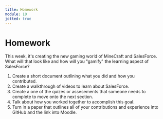 ```yaml
---
title: Homework
module: 10
jotted: true
---
```


# Homework

This week, it's creating the new gaming world of MineCraft and SalesForce.  What will that look like and how will you "gamify" the learning aspect of SalesForce?

1. Create a short document outlining what you did and how you contributed.
2. Create a walkthrough of videos to learn about SalesForce.
3. Create a one of the quizes or assesements that someone needs to complete to move onto the next section.
4. Talk about how you worked together to accomplish this goal.
5. Turn in a paper that outlines all of your contributions and experience into GitHub and the link into Moodle.
